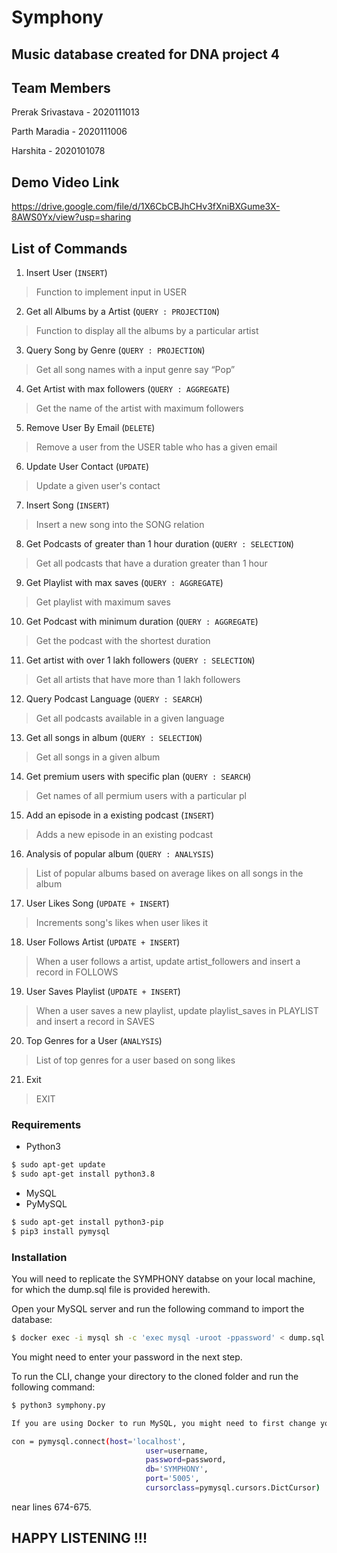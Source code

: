 # Symphony

## Music database created for DNA project 4

## Team Members
Prerak Srivastava - 2020111013

Parth Maradia - 2020111006

Harshita - 2020101078

## Demo Video Link

https://drive.google.com/file/d/1X6CbCBJhCHv3fXniBXGume3X-8AWS0Yx/view?usp=sharing

## List of Commands
 
1. Insert User (`INSERT`)
> Function to implement input in USER

2. Get all Albums by a Artist (`QUERY : PROJECTION`)
> Function to display all the albums by a particular artist

3. Query Song by Genre (`QUERY : PROJECTION`)
> Get all song names with a input genre say “Pop”

4. Get Artist with max followers (`QUERY : AGGREGATE`)
> Get the name of the artist with maximum followers

5. Remove User By Email (`DELETE`)
> Remove a user from the USER table who has a given email 

6. Update User Contact (`UPDATE`)
> Update a given user's contact

7. Insert Song (`INSERT`)
> Insert a new song into the SONG relation

8. Get Podcasts of greater than 1 hour duration (`QUERY : SELECTION`)
> Get all podcasts that have a duration greater than 1 hour

9. Get Playlist with max saves (`QUERY : AGGREGATE`)
> Get playlist with maximum saves

10. Get Podcast with minimum duration (`QUERY : AGGREGATE`)
> Get the podcast with the shortest duration

11. Get artist with over 1 lakh followers (`QUERY : SELECTION`)
> Get all artists that have more than 1 lakh followers

12. Query Podcast Language (`QUERY : SEARCH`)
>  Get all podcasts available in a given language

13. Get all songs in album (`QUERY : SELECTION`)
> Get all songs in a given album

14. Get premium users with specific plan (`QUERY : SEARCH`)
> Get names of all permium users with a particular pl

15. Add an episode in a existing podcast (`INSERT`)
> Adds a new episode in an existing podcast

16. Analysis of popular album (`QUERY : ANALYSIS`)
> List of popular albums based on average likes on all songs in the album

17. User Likes Song (`UPDATE + INSERT`)
> Increments song's likes when user likes it

18. User Follows Artist (`UPDATE + INSERT`)
> When a user follows a artist, update artist_followers and insert a record in FOLLOWS

19. User Saves Playlist (`UPDATE + INSERT`)
>  When a user saves a new playlist, update playlist_saves in PLAYLIST and insert a record in SAVES

20. Top Genres for a User (`ANALYSIS`)
> List of top genres for a user based on song likes
 
21. Exit
> EXIT

### Requirements

* Python3
```sh
$ sudo apt-get update
$ sudo apt-get install python3.8
```
* MySQL
* PyMySQL
```sh
$ sudo apt-get install python3-pip
$ pip3 install pymysql
```

### Installation

You will need to replicate the SYMPHONY databse on your local machine, for which the dump.sql file is provided herewith.

Open your MySQL server and run the following command to import the database:

```sh
$ docker exec -i mysql sh -c 'exec mysql -uroot -ppassword' < dump.sql
```

You might need to enter your password in the next step.

To run the CLI, change your directory to the cloned folder and run the following command:

```sh
$ python3 symphony.py
```

``` diff
If you are using Docker to run MySQL, you might need to first change your port to 5005 (or the port you use) by replacing the following lines for connecting the database in the symphony.py file: 
```

```sh
con = pymysql.connect(host='localhost',
                              user=username,
                              password=password,
                              db='SYMPHONY',
                              port='5005',
                              cursorclass=pymysql.cursors.DictCursor)
```
near lines 674-675.

## HAPPY LISTENING !!!

